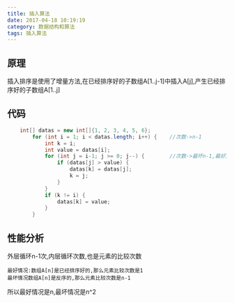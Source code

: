 ```yaml
---
title: 插入算法
date: 2017-04-18 10:19:19
category: 数据结构和算法
tags: 插入算法
---
```

原理
---
插入排序是使用了增量方法,在已经排序好的子数组A[1..j-1]中插入A[j],产生已经排序好的子数组A[1..j]

代码
---
``` java
	int[] datas = new int[]{1, 2, 3, 4, 5, 6};
        for (int i = 1; i < datas.length; i++) {	//次数->n-1
            int k = i;
            int value = datas[i];
            for (int j = i-1; j >= 0; j--) {		//次数->最坏n-1,最好1
                if (datas[j] > value) {
                    datas[k] = datas[j];
                    k = j;
                }
            }
            if (k != i) {
                datas[k] = value;
            }
        }
```

性能分析
---
外层循环n-1次,内层循环次数,也是元素的比较次数
	
	最好情况:数组A[n]是已经排序好的,那么元素比较次数是1
	最坏情况数组A[n]是反序的,那么元素比较次数是n-1

所以最好情况是n,最坏情况是n^2
